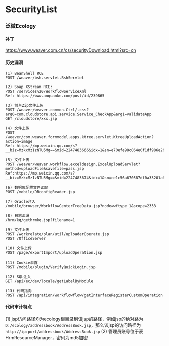 # SecurityList

### 泛微Ecology ###

#### 补丁 ####
https://www.weaver.com.cn/cs/securityDownload.html?src=cn

#### 历史漏洞 ####
```
(1) BeanShell RCE
POST /weaver/bsh.servlet.BshServlet

(2) Soap XStream RCE: 
POST /services%20/WorkflowServiceXml
Ref: https://www.anquanke.com/post/id/239865

(3) 前台Zip文件上传
POST /weaver/weaver.common.Ctrl/.css?arg0=com.cloudstore.api.service.Service_CheckApp&arg1=validateApp
GET /cloudstore/xxx.jsp

(4) 文件上传
POST /weaver/com.weaver.formmodel.apps.ktree.servlet.KtreeUploadAction?action=image
Ref: https://mp.weixin.qq.com/s?__biz=MzkxMzIzNTU5Mg==&mid=2247483666&idx=1&sn=e70efe98c064e0f1df986e2b65c1a608&chksm=c1018af5f67603e39ce4d6e9375875e63e7b80633a1f99959f8d4652193ac3734765a99099ea&mpshare=1&scene=23&srcid=0414cqXy50udQOy19LYOMega&sharer_sharetime=1618332600979&sharer_shareid=d15208c7b27f111e2fe465f389ab6fac#rd

(5) 文件上传
POST /weaver/weaver.workflow.exceldesign.ExcelUploadServlet?method=uploadFile&savefile=pass.jsp
Ref:https://mp.weixin.qq.com/s?__biz=MzkxMzIzNTU5Mg==&mid=2247483674&idx=1&sn=ce1c56a670587df0a33201a62a4b6e2d&chksm=c1018afdf67603eb15bea96e668bc0279b63f241654beb000da3c7e7333d8545c4c3217d0576&scene=178&cur_album_id=1824092566640705544#rd

(6) 数据库配置文件读取
POST /mobile/DBconfigReader.jsp

(7) Oracle注入
/mobile/browser/WorkflowCenterTreeData.jsp?node=wftype_1&scope=2333

(8) 日志泄漏
/hrm/kq/gethrmkq.jsp?filename=1

(9) 文件上传
POST /workrelate/plan/util/uploaderOperate.jsp
POST /OfficeServer

(10) 文件上传
POST /page/exportImport/uploadOperation.jsp

(11) Cookie泄露
POST /mobile/plugin/VerifyQuickLogin.jsp

(12) SQL注入
GET /api/ec/dev/locale/getLabelByModule

(13) 代码指向
POST /api/integration/workflowflow/getInterfaceRegisterCustomOperation
```

#### 代码审计特点 ####

(1) jsp访问路径均为ecology根目录到该jsp的路径，例如jsp的绝对路为`D:/ecology/addressbook/AddressBook.jsp`，那么该jsp的访问路径为`http://ip:port/addressbook/AddressBook.jsp`
(2) 管理员账号位于表HrmResourceManager，密码为md5加密

